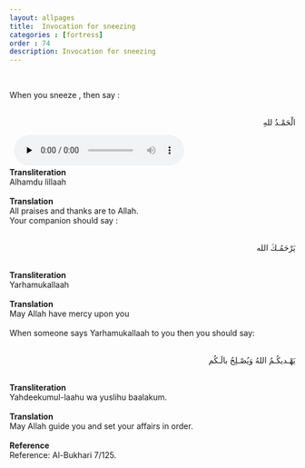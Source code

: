 ```yaml
---
layout: allpages
title:  Invocation for sneezing
categories : [fortress]
order : 74
description: Invocation for sneezing
---
```


&nbsp;
<div class="extra">When you sneeze , then say :</div>
&nbsp;
<div class="arabictext" dir="RTL">

الْحَمْـدُ للهِ

</div>
&nbsp;

<audio controls  preload="none">
  <source src="{{ site.baseurl }}/audio/fortress/188.mp3" type="audio/mpeg">
Your browser does not support the audio element.
</audio>
&nbsp;
<div class="duaextra" tabindex="0">
<div><strong>Transliteration</strong></div>
<div class="extra">Alhamdu lillaah</div>
</div>
&nbsp;
<div class="duaextra" tabindex="0">
<div><strong>Translation</strong></div>
<div class="extra">All praises and thanks are to Allah.</div>
</div>
<div class="extra">Your companion should say :</div>
&nbsp;
<div class="arabictext" dir="RTL">

يَرْحَمُـكَ الله

</div>
&nbsp;
<div class="duaextra" tabindex="0">
<div><strong>Transliteration</strong></div>
<div class="extra">Yarhamukallaah</div>
</div>
&nbsp;
<div class="duaextra" tabindex="0">
<div><strong>Translation</strong></div>
<div class="extra">May Allah have mercy upon you</div>
</div>
&nbsp;
<div class="extra">When someone says Yarhamukallaah to you then you should say:</div>
&nbsp;
<div class="arabictext" dir="RTL">

يَهْـديكُـمُ اللهُ وَيُصْـلِحُ بالَـكُم

</div>
&nbsp;
<div class="duaextra" tabindex="0">
<div><strong>Transliteration</strong></div>
<div class="extra">Yahdeekumul-laahu wa yuslihu baalakum.</div>
</div>
&nbsp;
<div class="duaextra" tabindex="0">
<div><strong>Translation</strong></div>
<div class="extra">May Allah guide you and set your affairs in order.</div>
</div>
&nbsp;
<div class="duaextra" tabindex="0">
<div><strong>Reference</strong></div>
<div class="extra">Reference: Al-Bukhari 7/125.</div>
</div>
